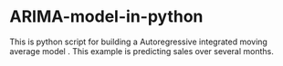 # ARIMA-model-in-python
This is python script for building a Autoregressive integrated moving average model . This example is predicting sales over several months.
